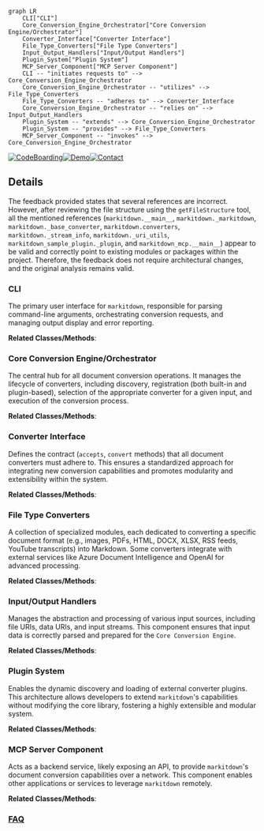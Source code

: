 ```mermaid
graph LR
    CLI["CLI"]
    Core_Conversion_Engine_Orchestrator["Core Conversion Engine/Orchestrator"]
    Converter_Interface["Converter Interface"]
    File_Type_Converters["File Type Converters"]
    Input_Output_Handlers["Input/Output Handlers"]
    Plugin_System["Plugin System"]
    MCP_Server_Component["MCP Server Component"]
    CLI -- "initiates requests to" --> Core_Conversion_Engine_Orchestrator
    Core_Conversion_Engine_Orchestrator -- "utilizes" --> File_Type_Converters
    File_Type_Converters -- "adheres to" --> Converter_Interface
    Core_Conversion_Engine_Orchestrator -- "relies on" --> Input_Output_Handlers
    Plugin_System -- "extends" --> Core_Conversion_Engine_Orchestrator
    Plugin_System -- "provides" --> File_Type_Converters
    MCP_Server_Component -- "invokes" --> Core_Conversion_Engine_Orchestrator
```

[![CodeBoarding](https://img.shields.io/badge/Generated%20by-CodeBoarding-9cf?style=flat-square)](https://github.com/CodeBoarding/GeneratedOnBoardings)[![Demo](https://img.shields.io/badge/Try%20our-Demo-blue?style=flat-square)](https://www.codeboarding.org/demo)[![Contact](https://img.shields.io/badge/Contact%20us%20-%20contact@codeboarding.org-lightgrey?style=flat-square)](mailto:contact@codeboarding.org)

## Details

The feedback provided states that several references are incorrect. However, after reviewing the file structure using the `getFileStructure` tool, all the mentioned references (`markitdown.__main__`, `markitdown._markitdown`, `markitdown._base_converter`, `markitdown.converters`, `markitdown._stream_info`, `markitdown._uri_utils`, `markitdown_sample_plugin._plugin`, and `markitdown_mcp.__main__`) appear to be valid and correctly point to existing modules or packages within the project. Therefore, the feedback does not require architectural changes, and the original analysis remains valid.

### CLI
The primary user interface for `markitdown`, responsible for parsing command-line arguments, orchestrating conversion requests, and managing output display and error reporting.


**Related Classes/Methods**:



### Core Conversion Engine/Orchestrator
The central hub for all document conversion operations. It manages the lifecycle of converters, including discovery, registration (both built-in and plugin-based), selection of the appropriate converter for a given input, and execution of the conversion process.


**Related Classes/Methods**:



### Converter Interface
Defines the contract (`accepts`, `convert` methods) that all document converters must adhere to. This ensures a standardized approach for integrating new conversion capabilities and promotes modularity and extensibility within the system.


**Related Classes/Methods**:



### File Type Converters
A collection of specialized modules, each dedicated to converting a specific document format (e.g., images, PDFs, HTML, DOCX, XLSX, RSS feeds, YouTube transcripts) into Markdown. Some converters integrate with external services like Azure Document Intelligence and OpenAI for advanced processing.


**Related Classes/Methods**:



### Input/Output Handlers
Manages the abstraction and processing of various input sources, including file URIs, data URIs, and input streams. This component ensures that input data is correctly parsed and prepared for the `Core Conversion Engine`.


**Related Classes/Methods**:



### Plugin System
Enables the dynamic discovery and loading of external converter plugins. This architecture allows developers to extend `markitdown`'s capabilities without modifying the core library, fostering a highly extensible and modular system.


**Related Classes/Methods**:



### MCP Server Component
Acts as a backend service, likely exposing an API, to provide `markitdown`'s document conversion capabilities over a network. This component enables other applications or services to leverage `markitdown` remotely.


**Related Classes/Methods**:





### [FAQ](https://github.com/CodeBoarding/GeneratedOnBoardings/tree/main?tab=readme-ov-file#faq)